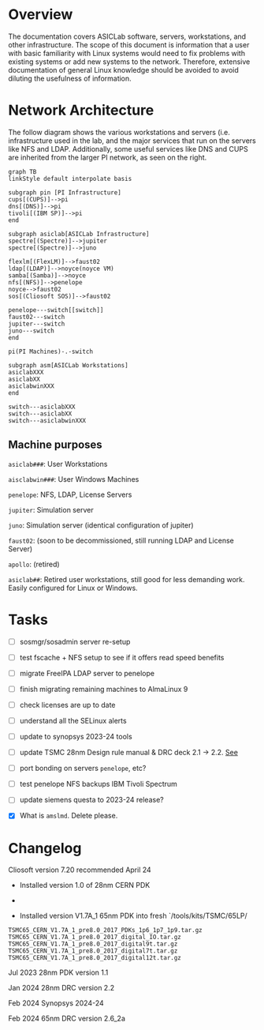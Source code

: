 # Overview

The documentation covers ASICLab software, servers, workstations, and other infrastructure. The scope of this document is information that a user with basic familiarity with Linux systems would need to fix problems with existing systems or add new systems to the network. Therefore, extensive documentation of general Linux knowledge should be avoided to avoid diluting the usefulness of information.

# Network Architecture

The follow diagram shows the various workstations and servers (i.e. infrastructure used in the lab, and the major services that run on the servers like NFS and LDAP. Additionally, some useful services like DNS and CUPS are inherited from the larger PI network, as seen on the right.

```mermaid
graph TB
linkStyle default interpolate basis

subgraph pin [PI Infrastructure]
cups[(CUPS)]-->pi
dns[(DNS)]-->pi
tivoli[(IBM SP)]-->pi
end

subgraph asiclab[ASICLab Infrastructure]
spectre[(Spectre)]-->jupiter
spectre[(Spectre)]-->juno

flexlm[(FlexLM)]-->faust02
ldap[(LDAP)]-->noyce(noyce VM)
samba[(Samba)]-->noyce
nfs[(NFS)]-->penelope
noyce-->faust02
sos[(Cliosoft SOS)]-->faust02

penelope---switch[[switch]]
faust02---switch
jupiter---switch
juno---switch
end

pi(PI Machines)-.-switch

subgraph asm[ASICLab Workstations]
asiclabXXX
asiclabXX
asiclabwinXXX
end

switch---asiclabXXX
switch---asiclabXX
switch---asiclabwinXXX
```

## Machine purposes

`asiclab###`: User Workstations

`aisclabwin###`: User Windows Machines

`penelope`: NFS, LDAP, License Servers

`jupiter`: Simulation server

`juno`: Simulation server (identical configuration of jupiter)

`faust02`: (soon to be decommissioned, still running LDAP and License Server)

`apollo`: (retired)

`asiclab##`: Retired user workstations, still good for less demanding work. Easily configured for Linux or Windows.

# Tasks
- [ ] sosmgr/sosadmin server re-setup
- [ ] test fscache + NFS setup to see if it offers read speed benefits
- [ ] migrate FreeIPA LDAP server to penelope
- [ ] finish migrating remaining machines to AlmaLinux 9
- [ ] check licenses are up to date
- [ ] understand all the SELinux alerts
- [ ] update to synopsys 2023-24 tools
- [ ] update TSMC 28nm Design rule manual & DRC deck 2.1 -> 2.2. [See](https://asic-support-28.web.cern.ch/tech-docs/drc-decks/)
- [ ] port bonding on servers `penelope`, etc?
- [ ] test penelope NFS backups IBM Tivoli Spectrum
- [ ] update siemens questa to 2023-24 release?
- [x] What is `amslmd`. Delete please.


# Changelog
 
Cliosoft version 7.20 recommended April 24


- Installed version 1.0 of 28nm CERN PDK
- 



- Installed version V1.7A_1 65nm PDK into fresh `/tools/kits/TSMC/65LP/

```
TSMC65_CERN_V1.7A_1_pre8.0_2017_PDKs_1p6_1p7_1p9.tar.gz
TSMC65_CERN_V1.7A_1_pre8.0_2017_digital_IO.tar.gz
TSMC65_CERN_V1.7A_1_pre8.0_2017_digital9t.tar.gz
TSMC65_CERN_V1.7A_1_pre8.0_2017_digital7t.tar.gz
TSMC65_CERN_V1.7A_1_pre8.0_2017_digital12t.tar.gz
```


Jul 2023 28nm PDK version 1.1

Jan 2024 28nm DRC version 2.2

Feb 2024 Synopsys 2024-24

Feb 2024 65nm DRC version 2.6_2a